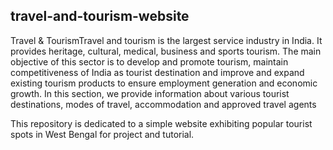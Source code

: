 ## travel-and-tourism-website

 Travel & TourismTravel and tourism is the largest service industry in India. It provides heritage, cultural, medical, business and sports tourism. The main objective of this sector is to develop and promote tourism, maintain competitiveness of India as tourist destination and improve and expand existing tourism products to ensure employment generation and economic growth. In this section, we provide information about various tourist destinations, modes of travel, accommodation and approved travel agents

This repository is dedicated to a simple website exhibiting popular tourist spots in West Bengal for project and tutorial. 
